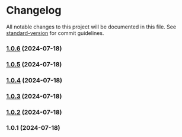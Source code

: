 # Changelog

All notable changes to this project will be documented in this file. See [standard-version](https://github.com/conventional-changelog/standard-version) for commit guidelines.

### [1.0.6](https://github.com/vladyslavfolkuian/size/compare/v1.0.4...v1.0.6) (2024-07-18)

### [1.0.5](https://github.com/vladyslavfolkuian/size/compare/v1.0.4...v1.0.5) (2024-07-18)

### [1.0.4](https://github.com/vladyslavfolkuian/size/compare/v1.0.3...v1.0.4) (2024-07-18)

### [1.0.3](https://github.com/vladyslavfolkuian/size/compare/v1.0.2...v1.0.3) (2024-07-18)

### [1.0.2](https://github.com/vladyslavfolkuian/size/compare/v1.0.1...v1.0.2) (2024-07-18)

### 1.0.1 (2024-07-18)
